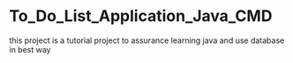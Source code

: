 # To_Do_List_Application_Java_CMD
this project is a tutorial project to assurance learning java and use database in best way 
